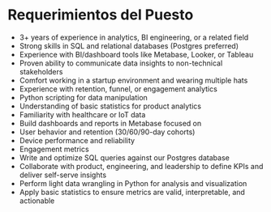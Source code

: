 # Requerimientos del Puesto

- 3+ years of experience in analytics, BI engineering, or a related field
- Strong skills in SQL and relational databases (Postgres preferred)
- Experience with BI/dashboard tools like Metabase, Looker, or Tableau
- Proven ability to communicate data insights to non-technical stakeholders
- Comfort working in a startup environment and wearing multiple hats
- Experience with retention, funnel, or engagement analytics
- Python scripting for data manipulation
- Understanding of basic statistics for product analytics
- Familiarity with healthcare or IoT data
- Build dashboards and reports in Metabase focused on
- User behavior and retention (30/60/90-day cohorts)
- Device performance and reliability
- Engagement metrics
- Write and optimize SQL queries against our Postgres database
- Collaborate with product, engineering, and leadership to define KPIs and deliver self-serve insights
- Perform light data wrangling in Python for analysis and visualization
- Apply basic statistics to ensure metrics are valid, interpretable, and actionable
